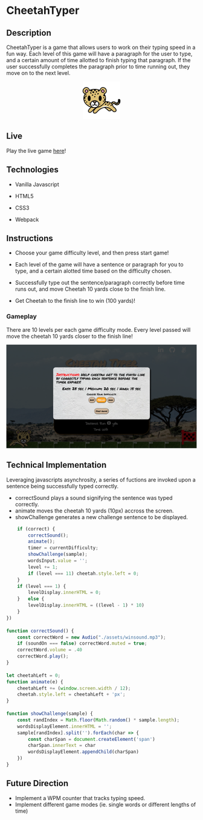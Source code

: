 # CheetahTyper

## Description 

CheetahTyper is a game that allows users to work on their typing speed in a fun way. Each level of this game will have a paragraph for the user to type, and a certain amount of time allotted to finish typing that paragraph. If the user successfully completes the paragraph prior to time running out, they move on to the next level.

<p align="center">
  <img width="100" height="100" src="https://github.com/pmin825/CheetahTyper/blob/main/assets/cheetah.png">
</p>

## Live

Play the live game [here](https://pmin825.github.io/CheetahTyper/)!

## Technologies

*  Vanilla Javascript

*  HTML5

*  CSS3

*  Webpack

## Instructions 

*  Choose your game difficulty level, and then press start game! 

*  Each level of the game will have a sentence or paragraph for you to type, and a certain alotted time based on the difficulty chosen. 

*  Successfully type out the sentence/paragraph correctly before time runs out, and move Cheetah 10 yards close to the finish line.

*  Get Cheetah to the finish line to win (100 yards)!

### Gameplay

There are 10 levels per each game difficulty mode. Every level passed will move the cheetah 10 yards closer to the finish line!

<p align="center">
  <img src="https://github.com/pmin825/CheetahTyper/blob/main/assets/cheetahgamess.png">
</p>

## Technical Implementation 

 Leveraging javascripts asynchrosity, a series of fuctions are invoked upon a sentence being successfully typed correctly. 
 
 *  correctSound plays a sound signifying the sentence was typed correctly.
 *  animate moves the cheetah 10 yards (10px) accross the screen.
 *  showChallenge generates a new challenge sentence to be displayed.

```js
    if (correct) {
        correctSound();
        animate();
        timer = currentDifficulty;
        showChallenge(sample);
        wordsInput.value = '';
        level += 1;
        if (level === 11) cheetah.style.left = 0;
    }
    if (level === 1) {
        levelDisplay.innerHTML = 0;
    }   else {
        levelDisplay.innerHTML = ((level - 1) * 10)
    }
})

function correctSound() {
    const correctWord = new Audio("./assets/winsound.mp3");
    if (soundOn === false) correctWord.muted = true;
    correctWord.volume = .40
    correctWord.play();
}

let cheetahLeft = 0;
function animate(e) {
    cheetahLeft += (window.screen.width / 12);
    cheetah.style.left = cheetahLeft + 'px';
}

function showChallenge(sample) {
    const randIndex = Math.floor(Math.random() * sample.length);
    wordsDisplayElement.innerHTML = '';
    sample[randIndex].split('').forEach(char => {
        const charSpan = document.createElement('span')
        charSpan.innerText = char
        wordsDisplayElement.appendChild(charSpan)
    })
}
```
## Future Direction 

*  Implement a WPM counter that tracks typing speed. 
*  Implement different game modes (ie. single words or different lengths of time) 
